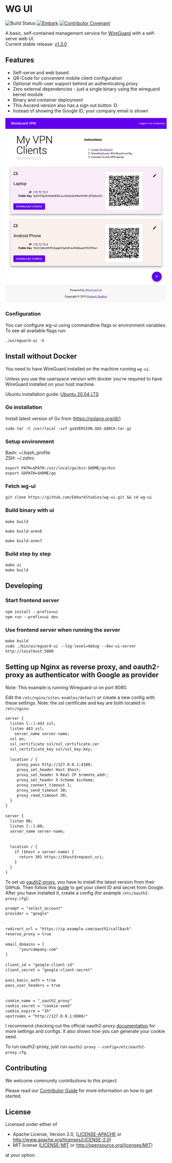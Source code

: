 # WG UI
![Build Status](https://github.com/EmbarkStudios/wg-ui/actions/workflows/push_master.yaml/badge.svg)
[![Embark](https://img.shields.io/badge/embark-open%20source-blueviolet.svg)](https://github.com/EmbarkStudios)
[![Contributor Covenant](https://img.shields.io/badge/contributor%20covenant-v1.4%20adopted-ff69b4.svg)](CODE_OF_CONDUCT.md)

A basic, self-contained management service for [WireGuard](https://wireguard.com) with a self-serve web UI.  
Current stable release: [v1.3.0](https://github.com/EmbarkStudios/wg-ui/releases/tag/v1.3.0)  

## Features

 * Self-serve and web based
 * QR-Code for convenient mobile client configuration
 * Optional multi-user support behind an authenticating proxy
 * Zero external dependencies - just a single binary using the wireguard kernel module
 * Binary and container deployment
 * This Ascend version also has a sign out button :D
 * Instead of showing the Google ID, your company email is shown

![Screenshot](wireguard-ui.png)

### Configuration

You can configure wg-ui using commandline flags or environment variables.
To see all available flags run:

```
./wireguard-ui -h
```

## Install without Docker

You need to have WireGuard installed on the machine running `wg-ui`.

Unless you use the userspace version with docker you're required to have WireGuard installed on your host machine.  

Ubuntu installation guide:
[Ubuntu 20.04 LTS](https://www.cyberciti.biz/faq/ubuntu-20-04-set-up-wireguard-vpn-server/)  

### Go installation 
Install latest version of Go from (https://golang.org/dl/)

```
sudo tar -C /usr/local -xzf go$VERSION.$OS-$ARCH.tar.gz
```

### Setup environment
Bash: ~/.bash_profile  
ZSH: ~/.zshrc

```
export PATH=$PATH:/usr/local/go/bin:$HOME/go/bin
export GOPATH=$HOME/go
```

### Fetch wg-ui

```
git clone https://github.com/EmbarkStudios/wg-ui.git && cd wg-ui
```

### Build binary with ui

```
make build
```


```
make build-armv6
```

```
make build-armv7
```

### Build step by step

```
make ui
make build
```

## Developing

### Start frontend server
```
npm install --prefix=ui
npm run --prefix=ui dev
```

### Use frontend server when running the server

```
make build
sudo ./bin/wireguard-ui --log-level=debug --dev-ui-server http://localhost:5000
```

## Setting up Nginx as reverse proxy, and oauth2-proxy as authenticator with Google as provider

Note: This example is running Wireguard-ui on port 8080.

Edit the `/etc/nginx/sites-enables/default` or create a new config with these settings. Note: the ssl certificate and key are both located in `/etc/nginx`:
```
server {
  listen [::]:443 ssl;
  listen 443 ssl;
	server_name server-name;
  ssl on;
  ssl_certificate ssl/ssl_certificate.cer
  ssl_certificate_key ssl/ssl_key.key;

  location / {
     proxy_pass http://127.0.0.1:4180;
     proxy_set_header Host $host;
     proxy_set_header X-Real-IP $remote_addr;
     proxy_set_header X-Scheme $scheme;
     proxy_connect_timeout 1;
     proxy_send_timeout 30;
     proxy_read_timeout 30;
  }
}

server {
  listen 80;
  listen [::]:80;
  server_name server-name;

   
  location / {
    if ($host = server-name) {
      return 301 https://$host$request_uri;
    }
  }
}
```
To set up [oauth2-proxy](https://github.com/oauth2-proxy/oauth2-proxy), you have to install the latest version from their GitHub.
Then follow this [guide](https://oauth2-proxy.github.io/oauth2-proxy/docs/configuration/oauth_provider#google-auth-provider) to get your client ID and secret from Google.
After you have installed it, create a config (for example `/etc/oauth2-proxy.cfg`):

```
prompt = "select_account"
provider = "google"


redirect_url = "https://cp.example.com/oauth2/callback"
reverse_proxy = true

email_domains = [
      "yourcompany.com"
]

client_id = "google-client-id"
client_secret = "google-client-secret"

pass_basic_auth = true
pass_user_headers = true


cookie_name = "_oauth2_proxy"
cookie_secret = "cookie-seed"
cookie_expire = "1h"
upstreams = "http://127.0.0.1:8080/"
```
I recommend checking out the official oauth2-proxy [documentation](https://oauth2-proxy.github.io/oauth2-proxy/docs/configuration/overview) for more settings and configs. It also shows how you can generate your cookie seed. 

To run oauth2-proxy, just run `oauth2-proxy --config=/etc/oauth2-proxy.cfg`.

## Contributing

We welcome community contributions to this project.

Please read our [Contributor Guide](CONTRIBUTING.md) for more information on how to get started.

## License
Licensed under either of

* Apache License, Version 2.0, ([LICENSE-APACHE](LICENSE-APACHE) or http://www.apache.org/licenses/LICENSE-2.0)
* MIT license ([LICENSE-MIT](LICENSE-MIT) or http://opensource.org/licenses/MIT)

at your option.
